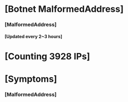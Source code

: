 # [Botnet MalformedAddress]
### [MalformedAddress]
#### [Updated every 2~3 hours]

# [Counting 3928 IPs]

# [Symptoms] 
###   [MalformedAddress]

